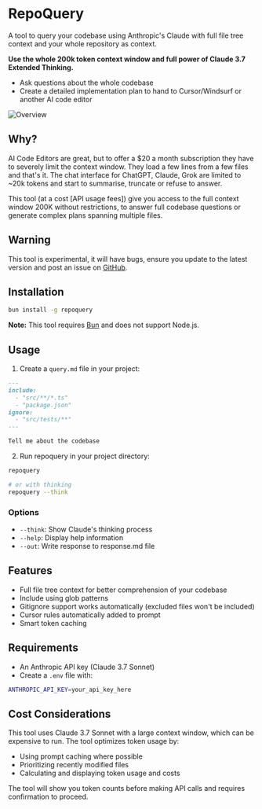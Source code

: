 # RepoQuery

A tool to query your codebase using Anthropic's Claude with full file tree context and your whole repository as context.

**Use the whole 200k token context window and full power of Claude 3.7 Extended Thinking.**

- Ask questions about the whole codebase
- Create a detailed implementation plan to hand to Cursor/Windsurf or another AI code editor

![Overview](https://github.com/DaleLJefferson/repoquery/blob/main/img/overview.png)

## Why?

AI Code Editors are great, but to offer a $20 a month subscription they have to severely limit the context window. They load a few lines from a few files and that's it.
The chat interface for ChatGPT, Claude, Grok are limited to ~20k tokens and start to summarise, truncate or refuse to answer.

This tool (at a cost [API usage fees]) give you access to the full context window 200K without restrictions, to answer full codebase questions or generate complex plans spanning multiple files.

## Warning

This tool is experimental, it will have bugs, ensure you update to the latest version and post an issue on [GitHub](https://github.com/DaleLJefferson/repoquery/issues).

## Installation

```bash
bun install -g repoquery
```

**Note:** This tool requires [Bun](https://bun.sh) and does not support Node.js.

## Usage

1. Create a `query.md` file in your project:

```markdown
---
include:
  - "src/**/*.ts"
  - "package.json"
ignore:
  - "src/tests/**"
---

Tell me about the codebase
```

2. Run repoquery in your project directory:

```bash
repoquery

# or with thinking
repoquery --think
```

### Options

- `--think`: Show Claude's thinking process
- `--help`: Display help information
- `--out`: Write response to response.md file

## Features

- Full file tree context for better comprehension of your codebase
- Include using glob patterns
- Gitignore support works automatically (excluded files won't be included)
- Cursor rules automatically added to prompt
- Smart token caching

## Requirements

- An Anthropic API key (Claude 3.7 Sonnet)
- Create a `.env` file with:

```bash
ANTHROPIC_API_KEY=your_api_key_here
```

## Cost Considerations

This tool uses Claude 3.7 Sonnet with a large context window, which can be expensive to run. The tool optimizes token usage by:

- Using prompt caching where possible
- Prioritizing recently modified files
- Calculating and displaying token usage and costs

The tool will show you token counts before making API calls and requires confirmation to proceed.
